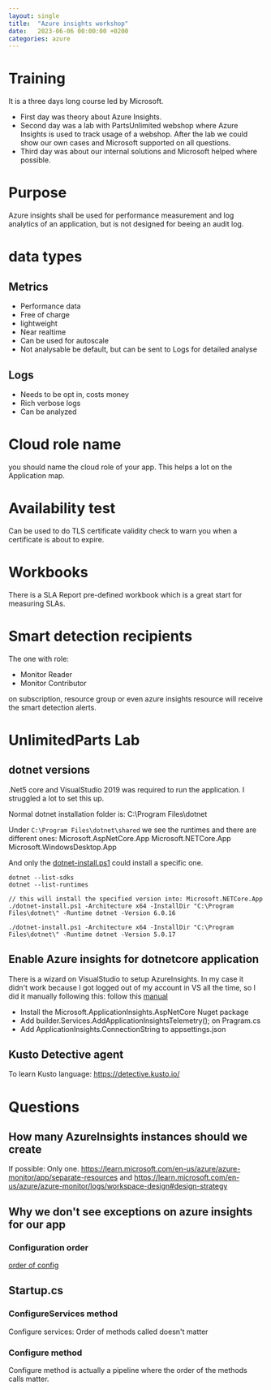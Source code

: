 ```yaml
---
layout: single
title:  "Azure insights workshop"
date:   2023-06-06 00:00:00 +0200
categories: azure
---
```


# Training

It is a three days long course led by Microsoft.

* First day was theory about Azure Insights.
* Second day was a lab with PartsUnlimited webshop where Azure Insights is used to track usage of a webshop. After the
  lab we could show our own cases and Microsoft supported on all questions.
* Third day was about our internal solutions and Microsoft helped where possible.

# Purpose

Azure insights shall be used for performance measurement and log analytics of an application, but is not designed for
beeing an audit log.

# data types

## Metrics

* Performance data
* Free of charge
* lightweight
* Near realtime
* Can be used for autoscale
* Not analysable be default, but can be sent to Logs for detailed analyse

## Logs

* Needs to be opt in, costs money
* Rich verbose logs
* Can be analyzed

# Cloud role name

you should name the cloud role of your app. This helps a lot on the Application map.

# Availability test

Can be used to do TLS certificate validity check to warn you when a certificate is about to expire.

# Workbooks

There is a SLA Report pre-defined workbook which is a great start for measuring SLAs.

# Smart detection recipients

The one with role:

* Monitor Reader
* Monitor Contributor

on subscription, resource group or even azure insights resource will receive the smart detection alerts.

# UnlimitedParts Lab

## dotnet versions

.Net5 core and VisualStudio 2019 was required to run the application. I struggled a lot to set this up.

Normal dotnet installation folder is: C:\Program Files\dotnet

Under ```C:\Program Files\dotnet\shared``` we see the runtimes and there are different ones:
Microsoft.AspNetCore.App
Microsoft.NETCore.App
Microsoft.WindowsDesktop.App

And only the [dotnet-install.ps1](https://learn.microsoft.com/en-us/dotnet/core/tools/dotnet-install-script) could
install a specific one.

```
dotnet --list-sdks
dotnet --list-runtimes

// this will install the specified version into: Microsoft.NETCore.App
./dotnet-install.ps1 -Architecture x64 -InstallDir "C:\Program Files\dotnet\" -Runtime dotnet -Version 6.0.16

./dotnet-install.ps1 -Architecture x64 -InstallDir "C:\Program Files\dotnet\" -Runtime dotnet -Version 5.0.17
```

## Enable Azure insights for dotnetcore application

There is a wizard on VisualStudio to setup AzureInsights. In my case it didn't work because I got logged out of my
account in VS all the time, so I did it manually following this:
follow this [manual](https://learn.microsoft.com/en-us/azure/azure-monitor/app/asp-net-core?tabs=netcorenew%2Cnetcore6#enable-application-insights-server-side-telemetry-no-visual-studio)

* Install the Microsoft.ApplicationInsights.AspNetCore Nuget package
* Add builder.Services.AddApplicationInsightsTelemetry(); on Pragram.cs
* Add ApplicationInsights.ConnectionString to appsettings.json

## Kusto Detective agent

To learn Kusto language: https://detective.kusto.io/

# Questions

## How many AzureInsights instances should we create

If possible: Only one. https://learn.microsoft.com/en-us/azure/azure-monitor/app/separate-resources
and https://learn.microsoft.com/en-us/azure/azure-monitor/logs/workspace-design#design-strategy

## Why we don't see exceptions on azure insights for our app

### Configuration order
[order of config](https://learn.microsoft.com/en-us/aspnet/core/fundamentals/configuration/?view=aspnetcore-7.0#default-application-configuration-sources)

## Startup.cs
### ConfigureServices method
Configure services: Order of methods called doesn't matter

### Configure method
Configure method is actually a pipeline where the order of the methods calls matter.  
